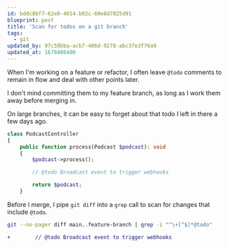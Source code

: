 ```yaml
---
id: bddc86f7-62e0-4014-b02c-60e8d7025d91
blueprint: post
title: 'Scan for todos on a git branch'
tags:
  - git
updated_by: 97c59bba-acb7-406d-9278-abc37e3f76a9
updated_at: 1678406400
---
```

When I'm working on a feature or refactor, I often leave `@todo` comments to remain in flow and deal with other points later.

I don't mind committing them to my feature branch, as long as I work them away before merging in.

On large branches, it can be easy to forget about that todo I left in there a few days ago.

```php
class PodcastController
{
    public function process(Podcast $podcast): void
    {
        $podcast->process();

        // @todo Broadcast event to trigger webhooks

        return $podcast;
    }
```

Before I merge, I pipe `git diff` into a `grep` call to scan for changes that include `@todo`.

```sh
git --no-pager diff main..feature-branch | grep -i "^\+[^$]*@todo"
```

```diff
+        // @todo Broadcast event to trigger webhooks
```